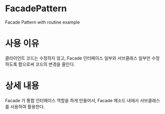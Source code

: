 # FacadePattern
Facade Pattern with routine example

# 사용 이유
클라이언트 코드는 수정하지 않고, Facade 인터페이스 일부와 서브클래스 일부만 수정하도록 함으로써 코드의 변경을 줄인다. 

# 상세 내용
Facade 가 통합 인터페이스 역할을 하게 만들어서, Facade 메소드 내에서 서브클래스를 사용하여 활용한다. 
